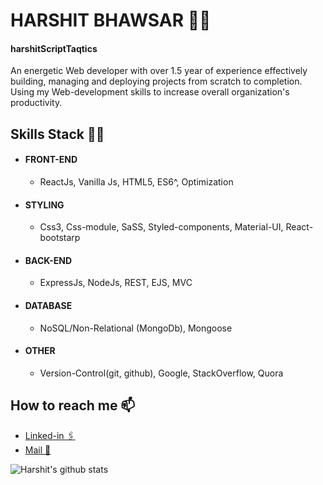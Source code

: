 # HARSHIT BHAWSAR 🧜‍♂️
#### harshitScriptTaqtics
An energetic Web developer with over 1.5 year of experience effectively building, managing and deploying projects from scratch to completion. Using my Web-development skills to increase overall organization's productivity.

## Skills Stack 👨‍💻

- #### FRONT-END
  - ReactJs, Vanilla Js, HTML5, ES6^, Optimization

- #### STYLING
  - Css3, Css-module, SaSS, Styled-components, Material-UI, React-bootstarp

- #### BACK-END
  - ExpressJs, NodeJs, REST, EJS, MVC

- #### DATABASE
  - NoSQL/Non-Relational (MongoDb), Mongoose  

- #### OTHER
  - Version-Control(git, github), Google, StackOverflow, Quora

## How to reach me 📫
  - <a href="https://www.linkedin.com/in/harshit-bhawsar-311a571bb/">Linked-in 🖇️</a>
  - <a href="mailto:harshit.bhawsar@taqtics.co">Mail 📧</a>

 ![Harshit's github stats](https://github-readme-stats.vercel.app/api?username=harshitScriptTaqtics&show_icons=true&theme=dark)
